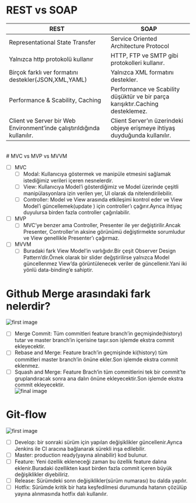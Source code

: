﻿# REST vs SOAP	

| REST  | SOAP |	
| ------------- | ------------- |	
| Representational State Transfer  | Service Oriented Architecture Protocol  |	
| Yalnızca http protokolü kullanır  | HTTP, FTP ve SMTP gibi protokolleri kullanır.  |	
| Birçok farklı ver formatını destekler(JSON,XML,YAML)  | Yalnızca XML formatını destekler.  |	
| Performance & Scability, Caching  | Performance ve Scability düşüktür ve bir parça karışıktır.Caching desteklemez. |	
| Client ve Server bir Web Environment’inde çalıştırıldığında kullanılır.  | Client Server’ın üzerindeki objeye erişmeye ihtiyaş duyduğunda kullanılır.  |	

<br>	
# MVC vs MVP vs MVVM	

- [ ] MVC	
	- [ ] Modal: Kullanıcıya göstermek ve manipüle etmesini sağlamak istediğimiz verileri içeren nesnelerdir.	
	- [ ] View: Kullanıcıya Model’i gösterdiğimiz ve Model üzerinde çeşitli manipülasyonlara izin verilen yer, UI olarak da nitelendirilebilir.	
	- [ ] Controller: Model ve View arasında etkileşimi kontrol eder ve View Model’i güncellemek(update ) için controller’ı çağırır.Ayrıca ihtiyaç duyulursa birden fazla controller çağırılabilir.	
- [ ] MVP	
	- [ ] MVC’ye benzer ama Controller, Presenter ile yer değiştirilir.Ancak Presenter, Controller’ın aksine görünümü değiştirmekte sorumludur ve View genellikle Presenter’ı çağırmaz.	
- [ ] MVVM	
	- [ ] Buradaki fark View Model’in varlığıdır.Bir çeşit Observer Design Pattern’dir.Örnek olarak bir slider değştirilirse yalnızca Model güncellenmez View’da görüntülenecek veriler de güncellenir.Yani iki yönlü data-binding’e sahiptir.	

# Github Merge arasındaki fark nelerdir?	

![first image](https://i.stack.imgur.com/1bRnI.png)	
- [ ] Merge Commit: Tüm commitleri feature branch’in geçmişinde(history) tutar ve master branch’in içerisine taşır.son işlemde ekstra commit ekleyecektir.	
- [ ] Rebase and Merge: Feature brach’in geçmişinde ki(history) tüm commitleri master branch’in önüne ekler.Son işlemde ekstra commit eklenmez.	
- [ ] Squash and Merge: Feature Brach’in tüm commitlerini tek bir commit’te gruplandıracak sonra ana dalın önüne ekleyecektir.Son işlemde ekstra commit ekleyecektir.	
![final image](https://i.stack.imgur.com/hUtiB.png)

# Git-flow

![first image](https://miro.medium.com/max/638/0*PRJYeVCeztuOuddN.jpg)
- [ ] Develop: bir sonraki sürüm için yapılan değişiklikler güncellenir.Ayrıca Jenkins ile CI aracına bağlanarak sürekli inşa edilebilir.
- [ ] Master: production ready(yayına alınabilir) kod bulunur.
- [ ] Feature: Yeni özellik ekleneceği zaman bu özellik feature dalına eklenir.Buradaki özellikten kasıt birden fazla commit içeren büyük değişiklikler diyebiliriz.
- [ ] Release: Sürümdeki sonn değişiklikler(sürüm numarası) bu dalda yapılır.
- [ ] Hotfix: Sürümde kritik bir hata keşfedilmesi durumunda hatanın çözülüp yayına alınmasında hotfix dalı kullanılır.
